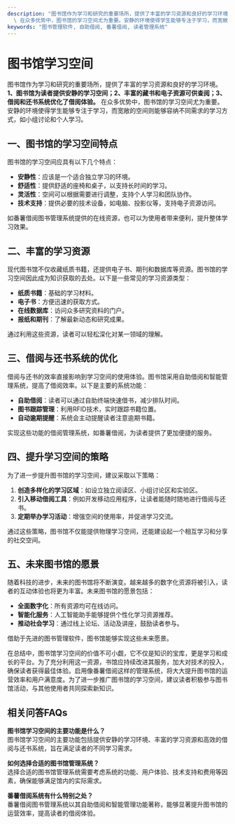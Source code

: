```yaml
---
description: "图书馆作为学习和研究的重要场所，提供了丰富的学习资源和良好的学习环境。**1、图书馆为读者提供安静的学习空间；2、丰富的藏书和电子资源可供查阅；3、借阅和还书系统优化了借阅体验。**\
  \ 在众多优势中，图书馆的学习空间尤为重要。安静的环境使得学生能够专注于学习，而宽敞的空间则能够容纳不同需求的学习方式，如小组讨论和个人学习。"
keywords: "图书管理软件, 自助借阅, 番薯借阅, 读者管理系统"
---
```

# 图书馆学习空间

图书馆作为学习和研究的重要场所，提供了丰富的学习资源和良好的学习环境。**1、图书馆为读者提供安静的学习空间；2、丰富的藏书和电子资源可供查阅；3、借阅和还书系统优化了借阅体验。** 在众多优势中，图书馆的学习空间尤为重要。安静的环境使得学生能够专注于学习，而宽敞的空间则能够容纳不同需求的学习方式，如小组讨论和个人学习。

## **一、图书馆的学习空间特点**

图书馆的学习空间应具有以下几个特点：

- **安静性**：应该是一个适合独立学习的环境。
- **舒适性**：提供舒适的座椅和桌子，以支持长时间的学习。
- **灵活性**：空间可以根据需要进行调整，支持个人学习和团队协作。
- **技术支持**：提供必要的技术设备，如电脑、投影仪等，支持电子资源访问。

如番薯借阅图书管理系统提供的在线资源，也可以为使用者带来便利，提升整体学习效果。

## **二、丰富的学习资源**

现代图书馆不仅收藏纸质书籍，还提供电子书、期刊和数据库等资源。图书馆的学习空间因此成为知识获取的去处。以下是一些常见的学习资源类型：

- **纸质书籍**：基础的学习材料。
- **电子书**：方便迅速的获取方式。
- **在线数据库**：访问众多研究资料的门户。
- **报纸和期刊**：了解最新动态和研究成果。

通过利用这些资源，读者可以轻松深化对某一领域的理解。

## **三、借阅与还书系统的优化**

借阅与还书的效率直接影响到学习空间的使用体验。图书馆采用自助借阅和智能管理系统，提高了借阅效率。以下是主要的系统功能：

- **自助借阅**：读者可以通过自助终端快速借书，减少排队时间。
- **图书跟踪管理**：利用RFID技术，实时跟踪书籍位置。
- **自动逾期提醒**：系统会主动提醒读者注意逾期书籍。

实现这些功能的借阅管理系统，如番薯借阅，为读者提供了更加便捷的服务。

## **四、提升学习空间的策略**

为了进一步提升图书馆的学习空间，建议采取以下策略：

1. **创造多样化的学习区域**：如设立独立阅读区、小组讨论区和实验区。
2. **引入移动借阅工具**：例如开发移动应用程序，让读者能随时随地进行借阅与还书。
3. **定期举办学习活动**：增强空间的使用率，并促进学习交流。

通过这些策略，图书馆不仅能提供物理学习空间，还能建设起一个相互学习和分享的社交空间。

## **五、未来图书馆的愿景**

随着科技的进步，未来的图书馆将不断演变。越来越多的数字化资源将被引入，读者的互动体验也将更为丰富。未来图书馆的愿景包括：

- **全面数字化**：所有资源均可在线访问。
- **智能化服务**：人工智能助手能够提供个性化学习资源推荐。
- **推动社会学习**：通过线上论坛、活动及讲座，鼓励读者参与。

借助于先进的图书管理软件，图书馆能够实现这些未来愿景。

在总结中，图书馆学习空间的价值不可小觑，它不仅是知识的宝库，更是学习和成长的平台。为了充分利用这一资源，书馆应持续改进其服务，加大对技术的投入，确保读者获得最佳体验。启用像番薯借阅这样的管理系统，将大大提升图书馆的运营效率和用户满意度。为了进一步推广图书馆的学习空间，建议读者积极参与图书馆活动，与其他使用者共同探索新知识。

## **相关问答FAQs**

**图书馆学习空间的主要功能是什么？**  
图书馆学习空间的主要功能包括提供安静的学习环境、丰富的学习资源和高效的借阅与还书系统，旨在满足读者的不同学习需求。

**如何选择合适的图书馆管理系统？**  
选择合适的图书馆管理系统需要考虑系统的功能、用户体验、技术支持和费用等因素，确保能够满足馆内的实际需求。

**番薯借阅系统有什么特别之处？**  
番薯借阅图书管理系统以其自助借阅和智能管理功能著称，能够显著提升图书馆的运营效率，提高读者的借阅体验。
